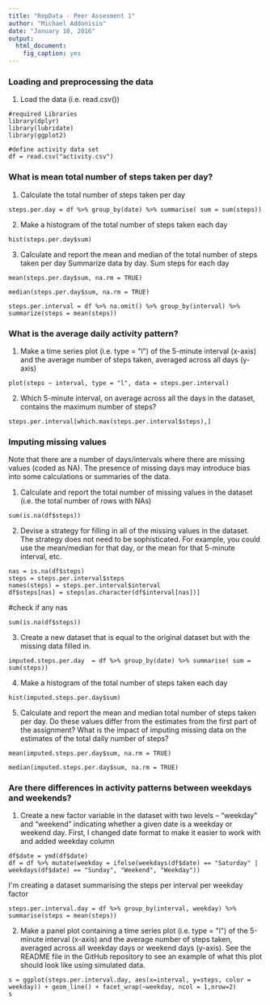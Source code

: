 ```yaml
---
title: "RepData - Peer Assesment 1"
author: "Michael Addonisio"
date: "January 10, 2016"
output: 
  html_document: 
    fig_caption: yes
---
```


### Loading and preprocessing the data
1. Load the data (i.e. read.csv())

```{r}
#required Libraries
library(dplyr)
library(lubridate)
library(ggplot2)

#define activity data set
df = read.csv("activity.csv")
```

### What is mean total number of steps taken per day?
1. Calculate the total number of steps taken per day
```{r}
steps.per.day = df %>% group_by(date) %>% summarise( sum = sum(steps))
```

2. Make a histogram of the total number of steps taken each day
```{r}
hist(steps.per.day$sum)
```


3. Calculate and report the mean and median of the total number of steps taken per day
Summarize data by day. Sum steps for each day
```{r}
mean(steps.per.day$sum, na.rm = TRUE)

median(steps.per.day$sum, na.rm = TRUE)
```

```{r}
steps.per.interval = df %>% na.omit() %>% group_by(interval) %>% summarize(steps = mean(steps))
```

### What is the average daily activity pattern?

1. Make a time series plot (i.e. type = "l") of the 5-minute interval (x-axis) and the average number of steps taken, averaged across all days (y-axis)
```{r}
plot(steps ~ interval, type = "l", data = steps.per.interval)
```
2. Which 5-minute interval, on average across all the days in the dataset, contains the maximum number of steps?
```{r}
steps.per.interval[which.max(steps.per.interval$steps),]
```
### Imputing missing values

Note that there are a number of days/intervals where there are missing values (coded as NA). The presence of missing days may introduce bias into some calculations or summaries of the data.

1. Calculate and report the total number of missing values in the dataset (i.e. the total number of rows with NAs)
```{r}
sum(is.na(df$steps))
```

2. Devise a strategy for filling in all of the missing values in the dataset. The strategy does not need to be sophisticated. For example, you could use the mean/median for that day, or the mean for that 5-minute interval, etc.

```{r}
nas = is.na(df$steps)
steps = steps.per.interval$steps
names(steps) = steps.per.interval$interval
df$steps[nas] = steps[as.character(df$interval[nas])]
```

#check if any nas
```{r}
sum(is.na(df$steps))
```

3. Create a new dataset that is equal to the original dataset but with the missing data filled in.
```{r}
imputed.steps.per.day  = df %>% group_by(date) %>% summarise( sum = sum(steps))
```

4. Make a histogram of the total number of steps taken each day 
```{r}
hist(imputed.steps.per.day$sum)
```


5. Calculate and report the mean and median total number of steps taken per day. Do these values differ from the estimates from the first part of the assignment? What is the impact of imputing missing data on the estimates of the total daily number of steps?

```{r}
mean(imputed.steps.per.day$sum, na.rm = TRUE)

median(imputed.steps.per.day$sum, na.rm = TRUE)
```

### Are there differences in activity patterns between weekdays and weekends?

1. Create a new factor variable in the dataset with two levels – “weekday” and “weekend” indicating whether a given date is a weekday or weekend day.
First, I changed date format to make it easier to work with and added weekday column 
```{r}
df$date = ymd(df$date)
df = df %>% mutate(weekday = ifelse(weekdays(df$date) == "Saturday" | weekdays(df$date) == "Sunday", "Weekend", "Weekday"))
```

I'm creating a dataset summarising the steps per interval per weekday factor
```{r}
steps.per.interval.day = df %>% group_by(interval, weekday) %>% summarise(steps = mean(steps))
```

2. Make a panel plot containing a time series plot (i.e. type = "l") of the 5-minute interval (x-axis) and the average number of steps taken, averaged across all weekday days or weekend days (y-axis). See the README file in the GitHub repository to see an example of what this plot should look like using simulated data.


```{r}
s = ggplot(steps.per.interval.day, aes(x=interval, y=steps, color = weekday)) + geom_line() + facet_wrap(~weekday, ncol = 1,nrow=2)
s
```
